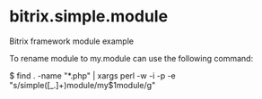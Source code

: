 bitrix.simple.module
====================

Bitrix framework module example

To rename module to my.module can use the following command:

$ find . -name "*.php" | xargs perl -w -i -p -e "s/simple([_\.]+)module/my\$1module/g"
